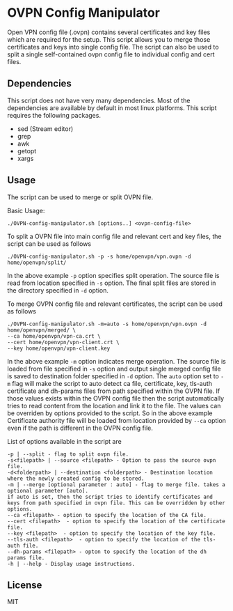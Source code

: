 # OVPN Config Manipulator
Open VPN config file (.ovpn) contains several certificates and key files which are required for the setup. This script allows you to merge those certificates and keys into single config file. The script can also be used to split a single self-contained ovpn config file to individual config and cert files.

## Dependencies

This script does not have very many dependencies. Most of the dependencies are available by default in most linux platforms. This script requires the following packages.

- sed (Stream editor)
- grep
- awk
- getopt
- xargs

## Usage
The script can be used to merge or split OVPN file.

Basic Usage:

    ./OVPN-config-manipulator.sh [options..] <ovpn-config-file> 

To split a OVPN file into main config file and relevant cert and key files, the script can be used as follows

    ./OVPN-config-manipulator.sh -p -s home/openvpn/vpn.ovpn -d home/openvpn/split/

In the above example `-p` option specifies split operation. The source file is read from location specified in `-s` option. The final split files are stored in the directory specified in `-d` option.

To merge OVPN config file and relevant certificates, the script can be used as follows

    ./OVPN-config-manipulator.sh -m=auto -s home/openvpn/vpn.ovpn -d home/openvpn/merged/ \
    --ca home/openvpn/vpn-ca.crt \
    --cert home/openvpn/vpn-client.crt \
    --key home/openvpn/vpn-client.key

In the above example `-m` option indicates merge operation. The source file is loaded from file specified in `-s` option and output single merged config file is saved to destination folder specified in `-d` option. The `auto` option set to `-m` flag will make the script to auto detect ca file, certificate, key, tls-auth certificate and dh-params files from path specified within the OVPN file. If those values exists within the OVPN config file then the script automatically tries to read content from the location and link it to the file. The values can be overriden by options provided to the script. So in the above example Certificate authority file will be loaded from location provided by `--ca` option even if the path is different in the OVPN config file. 

List of options available in the script are

    -p | --split - flag to split ovpn file.
    -s<filepath> | --source <filepath> - Option to pass the source ovpn file.
    -d<folderpath> | --destination <folderpath> - Destination location where the newly created config to be stored. 
    -m | --merge [optional parameter : auto] - flag to merge file. takes a optional parameter [auto].
    if auto is set, then the script tries to identify certificates and keys from path specified in ovpn file. This can be overridden by other options.
    --ca <filepath> - option to specify the location of the CA file. 
    --cert <filepath>  - option to specify the location of the certificate file.
    --key <filepath>  - option to specify the location of the key file. 
    --tls-auth <filepath>  - option to specify the location of the tls-auth file.
    --dh-params <filepath> - opton to specify the location of the dh params file.
    -h | --help - Display usage instructions.

## License

MIT

